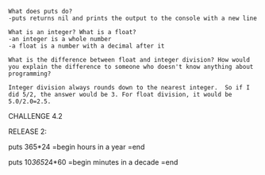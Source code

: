     What does puts do?
    -puts returns nil and prints the output to the console with a new line

    What is an integer? What is a float?
    -an integer is a whole number
    -a float is a number with a decimal after it

    What is the difference between float and integer division? How would you explain the difference to someone who doesn't know anything about programming?

    Integer division always rounds down to the nearest integer.  So if I did 5/2, the answer would be 3. For float division, it would be 5.0/2.0=2.5.


CHALLENGE 4.2 



RELEASE 2:

puts 365*24 
=begin hours in a year
=end

puts 10*365*24*60
=begin minutes in a decade
=end
